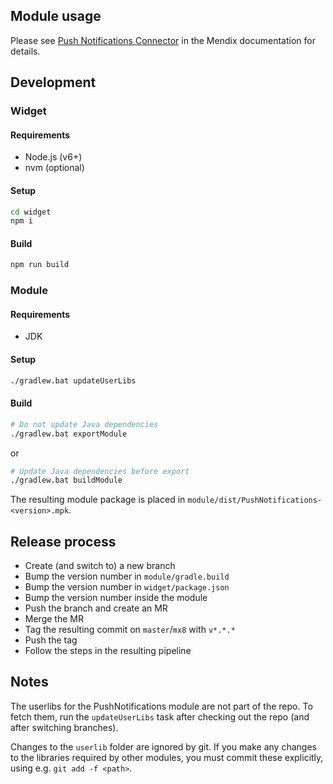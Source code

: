 ## Module usage

Please see [Push Notifications Connector](https://docs.mendix.com/appstore/modules/push-notifications) in the Mendix documentation for details.

## Development

### Widget

#### Requirements

- Node.js (v6+)
- nvm (optional)

#### Setup

```bash
cd widget
npm i
```

#### Build

```bash
npm run build
```

### Module

#### Requirements

- JDK

#### Setup

```bash
./gradlew.bat updateUserLibs
```

#### Build

```bash
# Do not update Java dependencies
./gradlew.bat exportModule
```

or

```bash
# Update Java dependencies before export
./gradlew.bat buildModule
```

The resulting module package is placed in `module/dist/PushNotifications-<version>.mpk`.

## Release process

- Create (and switch to) a new branch
- Bump the version number in `module/gradle.build`
- Bump the version number in `widget/package.json`
- Bump the version number inside the module
- Push the branch and create an MR
- Merge the MR
- Tag the resulting commit on `master`/`mx8` with `v*.*.*`
- Push the tag
- Follow the steps in the resulting pipeline

## Notes

The userlibs for the PushNotifications module are not part of the repo.
To fetch them, run the `updateUserLibs` task after checking out the repo (and after switching branches).

Changes to the `userlib` folder are ignored by git.
If you make any changes to the libraries required by other modules, you must commit these explicitly, using e.g. `git add -f <path>`.
